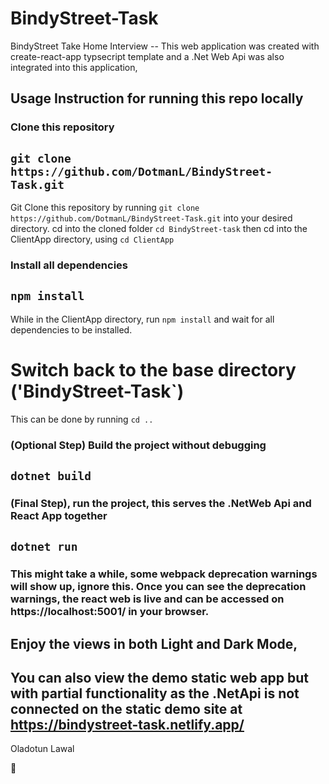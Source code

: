 # BindyStreet-Task
BindyStreet Take Home Interview -- This web application was created with create-react-app typsecript template and a .Net Web Api was also integrated into this application,

## Usage Instruction for running this repo locally

### Clone this repository
## `git clone https://github.com/DotmanL/BindyStreet-Task.git`
Git Clone this repository by running `git clone https://github.com/DotmanL/BindyStreet-Task.git` into your desired directory.
cd into the cloned folder `cd BindyStreet-task` then cd into the ClientApp directory, using `cd ClientApp`

### Install all dependencies 
## `npm install`
While in the ClientApp directory, run `npm install` and wait for all dependencies to be installed.

# Switch back to the base directory ('BindyStreet-Task`)
This can be done by running `cd ..`

###  (Optional Step) Build the project without debugging
## `dotnet build`

### (Final Step), run the project, this serves the .NetWeb Api and React App together
## `dotnet run`
### This might take a while, some webpack deprecation warnings will show up, ignore this. Once you can see the deprecation warnings, the react web is live and can be accessed on https://localhost:5001/ in your browser.

## Enjoy the views in both Light and Dark Mode, 
## You can also view the demo static web app but with partial functionality as the .NetApi is not connected on the static demo site at https://bindystreet-task.netlify.app/

Oladotun Lawal

🙂



